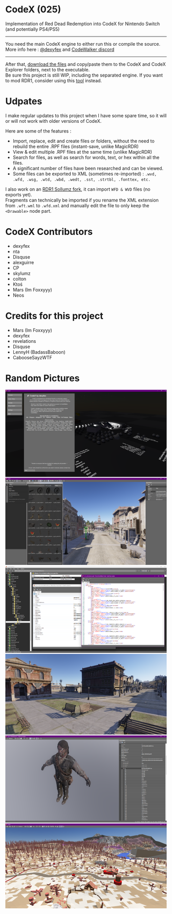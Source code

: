 # CodeX (025)

Implementation of Red Dead Redemption into CodeX for Nintendo Switch (and potentially PS4/PS5)

--------------------

You need the main CodeX engine to either run this or compile the source.     
More info here : [@dexyfex](https://www.patreon.com/dexyfex) and [CodeWalker discord](https://discord.gg/rgU4SbeR)   

--------------------             

After that, [download the files](https://github.com/Foxxyyy/CodeX.Games.RDR1/releases/latest) and copy/paste them to the CodeX and CodeX Explorer folders, next to the executable.           
Be sure this project is still WIP, including the separated engine. If you want to mod RDR1, consider using this [tool](https://github.com/Foxxyyy/Magic-RDR) instead.

# Udpates

I make regular updates to this project when I have some spare time, so it will or will not work with older versions of CodeX.    

Here are some of the features :
* Import, replace, edit and create files or folders, without the need to rebuild the entire .RPF files (instant-save, unlike MagicRDR)
* View & edit multiple .RPF files at the same time (unlike MagicRDR)
* Search for files, as well as search for words, text, or hex within all the files.
* A significant number of files have been researched and can be viewed.
* Some files can be exported to XML (sometimes re-imported) : `.wvd, .wfd, .wsg, .wtd, .wbd, .wedt, .sst, .strtbl, .fonttex, etc.`      

I also work on an [RDR1 Sollumz fork](https://github.com/Foxxyyy/SollumzRDR), it can import `WFD & WVD` files (no exports yet).                       
Fragments can technically be imported if you rename the XML extension from `.wft.wml` to `.wfd.xml` and manually edit the file to only keep the `<Drawable>` node part.

# CodeX Contributors
* dexyfex     
* nta      
* Disquse       
* alexguirre      
* CP      
* skylumz      
* colton      
* Ktoś      
* Mars (Im Foxxyyy)      
* Neos

# Credits for this project
* Mars (Im Foxxyyy)                              
* dexyfex                                   
* revelations                              
* Disquse                                           
* LennyH (BadassBaboon)                                     
* CabooseSayzWTF                                      

# Random Pictures
![Screenshot](Files/Properties/codex_scene_preview.png)
![Screenshot](Files/Properties/codex_browser_explorer.png)
![Screenshot](Files/Properties/codex_explorer.png)
![Screenshot](Files/Properties/map_viewer.png)
![Screenshot](Files/Properties/model_viewer_1.png)
![Screenshot](Files/Properties/model_viewer_2.png)
